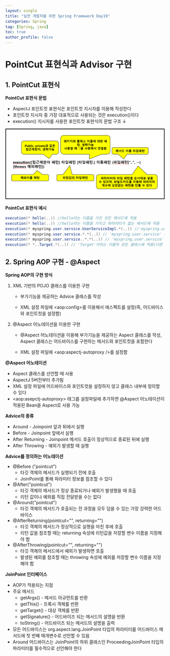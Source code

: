 ```yaml
---
layout: single
title: "실전 개발자를 위한 Spring Framework Day19"
categories: Spring
tag: [Spring, java]
toc: true
author_profile: false
---
```

# PointCut 표현식과 Advisor 구현

## 1. PointCut 표현식

**PointCut 표현식 문법**

* AspectJ 포인트컷 표현식은 포인트컷 지시자를 이용해 작성한다
* 포인트컷 지시자 중 가장 대표적으로 사용되는 것은 execution()이다
* execution() 지시자를 사용한 포인트컷 표현식의 문법 구조 ↓

<img src="../../images/Spring/day19/image1.png" alt="image-20211118011719672" style="zoom: 80%;" />



**PointCut 표현식 예시**

```java
execution(* hello(..)) //hello라는 이름을 가진 모든 메서드에 적용
execution(* hello(..)) //hello라는 이름을 가지고 파라미터가 없는 메서드에 적용
execution(* myspring.user.service.UserServiceImpl.*(..)) //'myspring.user.service.UserServiceImpl' 클래스의 모든 메서드에 적용
execution(* myspring.user.service.*.*(..)) // 'myspring.user.service' 패키지의 모든 클래스에 적용(서브패키지의 클래스는 포함X)
execution(* myspring.user.service..*.*(..)) // 'myspring.user.service' 패키지의 모든 클래스에 적용(서브패키지의 클래스 포함)
execution(* *..Target.*(..)) // 'Target'이라는 이름의 모든 클래스에 적용(다른 패키지에 이름이 같은 클래스가 있다면 같이 적용되므로 주의해야 함)
```



## 2. Spring AOP 구현 - @Aspect

**Spring AOP의 구현 방식**

1. XML 기반의 POJO 클래스를 이용한 구현

   * 부가기능을 제공하는 Advice 클래스를 작성

   * XML 설정 파일에 \<aop:config>를 이용해서 애스펙트를 설정(즉, 어드바이스와 포인트컷을 설정함)

2. @Aspect 어노테이션을 이용한 구현

   * @Aspect 어노테이션을 이용해 부가기능을 제공하는 Aspect 클래스를 작성, Aspect 클래스는 어드바이스를 구현하는 메서드와 포인트컷을 포함한다

   * XML 설정 파일에 <aop:aspectj-autoproxy />를 설정함



**@Aspect 어노테이션**

* Aspect 클래스를 선언할 때 사용
* AspectJ 5버전부터 추가됨
* XML 설정 파일에 어드바이스와 포인트컷을 설정하지 않고 클래스 내부에 정의할 수 있다
* \<aop:asepctj-autoproxy> 태그를 설정파일에 추가하면 @Aspect 어노테이션이 적용된 Bean을 Aspect로 사용 가능



**Advice의 종류**

* Around  - Joinpoint 앞과 뒤에서 실행
* Before - Joinpoint 앞에서 실행
* After Returning - Joinpoint 메서드 호출이 정상적으로 종료된 뒤에 실행
* After Throwing  - 예외가 발생할 때 실행



**Advice를 정의하는 어노테이션**

* @Before ("pointcut")
  * 타깃 객체의 메서드가 실행되기 전에 호출
  * JoinPoint를 통해 파라미터 정보를 참조할 수 있다
* @After("pointcut")
  * 타깃 객체의 메서드가 정상 종료되거나 예외가 발생했을 때 호출
  * 리턴 값이나 예외를 직접 전달받을 수는 없다
* @Around("pointcut")
  * 타깃 객체의 메서드가 호출되는 전 과정을 모두 담을 수 있는 가장 강력한 어드바이스
* @AfterReturning(pointcut="", returning="")
  * 타깃 객체의 메서드가 정상적으로 실행을 마친 후에 호출
  * 리턴 값을 참조할 때는 returning 속성에 리턴값을 저장할 변수 이름을 지정해야 함
* @AfterThrowing(pointcut="", returning="")
  * 타깃 객체의 메서드에서 예외가 발생하면 호출
  * 발생된 예외를 참조할 때는 throwing 속성에 예외를 저장할 변수 이름을 지정해야 함



**JoinPoint 인터페이스**

* AOP가 적용되는 지점
* 주요 메서드
  * getArgs() - 메서드 아규먼트를 반환
  * getThis() - 프록시 객체를 반환
  * getTarget() - 대상 객체를 반환
  * getSignature() - 어드바이즈 되는 메서드의 설명을 반환
  * toString() - 어드바이즈 되는 메서드의 설명을 출력
* 모든 어드바이스는 org.aspect.lang.JoinPoint 타입의 파라미터를 어드바이스 메서드에 첫 번째 매개변수로 선언할 수 있음
* Around 어드바이스는 JoinPoint의 하위 클래스인 ProceedingJoinPoint 타입의 파라미터를 필수적으로 선언해야 한다











